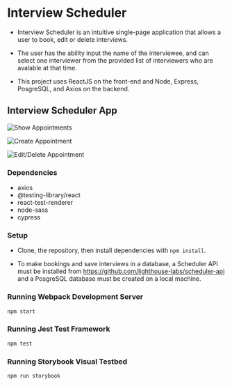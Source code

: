 # Interview Scheduler

* Interview Scheduler is an intuitive single-page application that allows a user to book, edit or delete interviews.

* The user has the ability input the name of the interviewee, and can select one interviewer from the provided list of interviewers who are avalable at that time.

* This project uses ReactJS on the front-end and Node, Express, PosgreSQL, and Axios on the backend.



## Interview Scheduler App

![Show Appointments](https://github.com/chatcher20/scheduler/blob/master/public/images/show_appointments.png?raw=true)

![Create Appointment](https://github.com/chatcher20/scheduler/blob/master/public/images/create_appointment.png?raw=true)

![Edit/Delete Appointment](https://github.com/chatcher20/scheduler/blob/master/public/images/edit_delete_appointment.png?raw=true)



### Dependencies

- axios
- @testing-library/react
- react-test-renderer
- node-sass
- cypress

### Setup

* Clone, the repository, then install dependencies with `npm install`.

* To make bookings and save interviews in a database, a Scheduler API must be installed from https://github.com/lighthouse-labs/scheduler-api and a PosgreSQL database must be created on a local machine.

### Running Webpack Development Server

```sh
npm start
```

### Running Jest Test Framework

```sh
npm test
```

### Running Storybook Visual Testbed

```sh
npm run storybook
```
